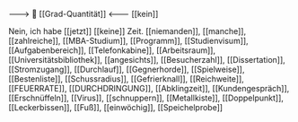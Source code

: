 ---> 🧮 [[Grad-Quantität]] <---
[[kein]]

Nein, ich habe [[jetzt]] [[keine]] Zeit.
[[niemanden]], [[manche]], [[zahlreiche]], [[MBA-Studium]], [[Programm]], [[Studienvisum]], [[Aufgabenbereich]], [[Telefonkabine]], [[Arbeitsraum]], [[Universitätsbibliothek]], [[angesichts]], [[Besucherzahl]], [[Dissertation]], [[Stromzugang]], [[Durchlauf]], [[Gegnerhorde]], [[Spielweise]], [[Bestenliste]], [[Schussradius]], [[Gefrierknall]], [[Reichweite]], [[FEUERRATE]], [[DURCHDRINGUNG]], [[Abklingzeit]], [[Kundengespräch]], [[Erschnüffeln]], [[Virus]], [[schnuppern]], [[Metallkiste]], [[Doppelpunkt]], [[Leckerbissen]], [[Fuß]], [[einwöchig]], [[Speichelprobe]]